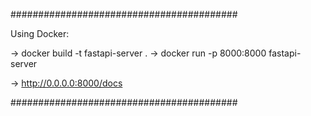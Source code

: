 #########################################

Using Docker:

-> docker build -t fastapi-server .
-> docker run -p 8000:8000 fastapi-server

-> http://0.0.0.0:8000/docs

#########################################
